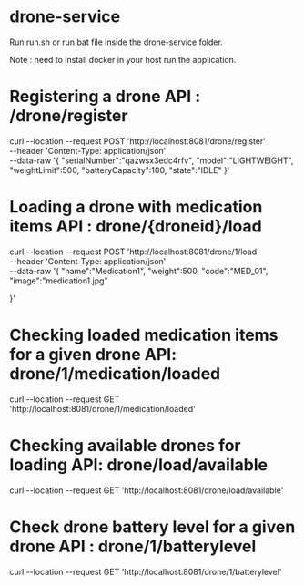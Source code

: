 # drone-service
Run run.sh or run.bat file inside the drone-service folder.

Note : need to install docker in your host run the application. 

# Registering a drone API : /drone/register

curl --location --request POST 'http://localhost:8081/drone/register' \
--header 'Content-Type: application/json' \
--data-raw '{
    "serialNumber":"qazwsx3edc4rfv",
    "model":"LIGHTWEIGHT",
    "weightLimit":500,
    "batteryCapacity":100,
    "state":"IDLE"
}'

# Loading a drone with medication items API : drone/{droneid}/load

curl --location --request POST 'http://localhost:8081/drone/1/load' \
--header 'Content-Type: application/json' \
--data-raw '{
    "name":"Medication1",
    "weight":500,
    "code":"MED_01",
    "image":"medication1.jpg"

}'

# Checking loaded medication items for a given drone API: drone/1/medication/loaded

curl --location --request GET 'http://localhost:8081/drone/1/medication/loaded'

# Checking available drones for loading API: drone/load/available

curl --location --request GET 'http://localhost:8081/drone/load/available'

# Check drone battery level for a given drone API : drone/1/batterylevel

curl --location --request GET 'http://localhost:8081/drone/1/batterylevel'